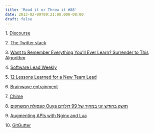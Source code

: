 ```yaml
---
title: 'Read it or Throw it #88'
date: 2013-02-09T09:21:00.000-08:00
draft: false
---
```


  

1. [Discourse](http://www.discourse.org/)

2. [The Twitter stack](http://engineering.twitter.com/2013/01/braindump.html)

3. [Want to Remember Everything You'll Ever Learn? Surrender to This Algorithm](http://www.wired.com/medtech/health/magazine/16-05/ff_wozniak)

4. [Software Lead Weekly](http://softwareleadweekly.com/)

5. [12 Lessons Learned for a New Team Lead](http://5whys.com/blog/12-lessons-learned-for-a-new-team-lead.html)

6. [Brainwave entrainment](http://en.wikipedia.org/wiki/Brainwave_entrainment)

7. [Chime](http://chimeapp.com/)

8. [קונסולת המשחקים Ouya תושק בחודש יוני במחיר של 99 דולרים](http://www.gadgety.co.il/59011/%D7%A7%D7%95%D7%A0%D7%A1%D7%95%D7%9C%D7%AA-%D7%94%D7%9E%D7%A9%D7%97%D7%A7%D7%99%D7%9D-ouya-%D7%AA%D7%95%D7%A9%D7%A7-%D7%91%D7%97%D7%95%D7%93%D7%A9-%D7%99%D7%95%D7%A0%D7%99-%D7%91%D7%9E%D7%97%D7%99/)

9. [Augmenting APIs with Nginx and Lua](http://3scale.github.com/2013/01/09/augment-your-api-without-touching-it/)

10. [GitGutter](http://www.jisaacks.com/gitgutter)